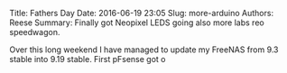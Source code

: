 Title: Fathers Day
Date: 2016-06-19 23:05
Slug: more-arduino
Authors: Reese
Summary: Finally got Neopixel LEDS going also more labs reo speedwagon.

Over this long weekend I have managed to update my FreeNAS from 9.3 stable into 9.19 stable. First pFsense got o

